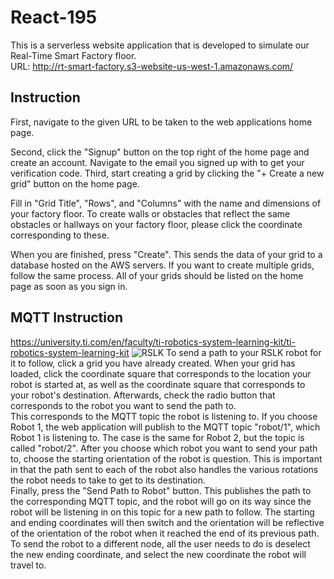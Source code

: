 # React-195
This is a serverless website application that is developed to simulate our Real-Time Smart Factory floor.             
URL: http://rt-smart-factory.s3-website-us-west-1.amazonaws.com/ 

## Instruction
First, navigate to the given URL to be taken to the web applications home page. 

Second, click the "Signup" button on the top right of the home page and create an account. Navigate to the email you signed up with to get your verification code. Third, start creating a grid by clicking the "+ Create a new grid" button on the home page. 

Fill in "Grid Title", "Rows", and "Columns" with the name and dimensions of your factory floor. 
To create walls or obstacles that reflect the same obstacles or hallways on your factory floor, please click the coordinate corresponding to these. 

When you are finished, press "Create". This sends the data of your grid to a database hosted on the AWS servers. If you want to create multiple grids, follow the same process. All of your grids should be listed on the home page as soon as you sign in.

## MQTT Instruction
https://university.ti.com/en/faculty/ti-robotics-system-learning-kit/ti-robotics-system-learning-kit
![RSLK](https://embeddedcomputing.weebly.com/uploads/1/1/6/2/11624344/rslk-1-1_orig.jpg)
To send a path to your RSLK robot for it to follow, click a grid you have already created. 
When your grid has loaded, click the coordinate square that corresponds to the location your robot is started at, as well as the coordinate square that corresponds to your robot's destination. Afterwards, check the radio button that corresponds to the robot you want to send the path to.  
This corresponds to the MQTT topic the robot is listening to. If you choose Robot 1, the web application will publish to the MQTT topic "robot/1", which Robot 1 is listening to. The case is the same for Robot 2, but the topic is called "robot/2". After you choose which robot you want to send your path to, choose the starting orientation of the robot is question. This is important in that the path sent to each of the robot also handles the various rotations the robot needs to take to get to its destination.  
Finally, press the "Send Path to Robot" button. This publishes the path to the corresponding MQTT topic, and the robot will go on its way since the robot will be listening in on this topic for a new path to follow. The starting and ending coordinates will then switch and the orientation will be reflective of the orientation of the robot when it reached the end of its previous path. To send the robot to a different node, all the user needs to do is deselect the new ending coordinate, and select the new coordinate the robot will travel to. 
